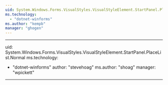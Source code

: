 ```yaml
---
uid: System.Windows.Forms.VisualStyles.VisualStyleElement.StartPanel.PlaceList
ms.technology: 
  - "dotnet-winforms"
ms.author: "kempb"
manager: "ghogen"
---
```


---
uid: System.Windows.Forms.VisualStyles.VisualStyleElement.StartPanel.PlaceList.Normal
ms.technology: 
  - "dotnet-winforms"
author: "stevehoag"
ms.author: "shoag"
manager: "wpickett"
---
